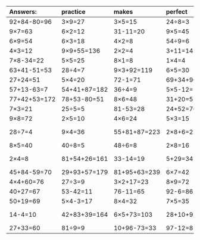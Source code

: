 | Answers: | practice | makes | perfect | ! |
| :--- | :--- | :--- | :--- | :--- |
| 92+84-80=96 | 3×9=27 | 3×5=15 | 24÷8=3 | 9×3=27 | 
| 9×7=63 | 6×2=12 | 31-11=20 | 9×5=45 | 24÷6=4 | 
| 6×9=54 | 6×3=18 | 4×2=8 | 54÷9=6 | 3×2-4=2 | 
| 4×3=12 | 9×9+55=136 | 2×2=4 | 3+11=14 | 3×8+25=49 | 
| 7×8-34=22 | 5×5=25 | 8×1=8 | 1×4=4 | 36÷9=4 | 
| 63+41-51=53 | 28÷4=7 | 9×3+92=119 | 6×5=30 | 8÷2=4 | 
| 27+24=51 | 5×4=20 | 72-1=71 | 69+34+96=199 | 9×9=81 | 
| 57+13-63=7 | 54+41+87=182 | 36÷4=9 | 5×5-12=13 | 8×7=56 | 
| 77+42+53=172 | 78+53-80=51 | 8×6=48 | 31+20=51 | 2×7=14 | 
| 7×3=21 | 25÷5=5 | 81-53=28 | 24+52=76 | 3×4=12 | 
| 9×8=72 | 2×5=10 | 4×6=24 | 5×3=15 | 70-8=62 | 
| 28÷7=4 | 9×4=36 | 55+81+87=223 | 2×8+6=22 | 52+31-70=13 | 
| 8×5=40 | 40÷8=5 | 48÷6=8 | 2×8=16 | 2×4-6=2 | 
| 2×4=8 | 81+54+26=161 | 33-14=19 | 5+29=34 | 6+77-59=24 | 
| 45+84-59=70 | 29+93+57=179 | 81+95+63=239 | 6×7=42 | 45÷5=9 | 
| 4×4+60=76 | 27÷3=9 | 3×2+17=23 | 8×9=72 | 4×4+82=98 | 
| 40+27=67 | 53-42=11 | 76-11=65 | 92-6=86 | 1×5=5 | 
| 50+19=69 | 5×4-3=17 | 8×4=32 | 7×5=35 | 58+1=59 | 
| 14-4=10 | 42+83+39=164 | 6×5+73=103 | 28+10+92=130 | 5+82-12=75 | 
| 27+33=60 | 81÷9=9 | 10+96-73=33 | 97-12=85 | 6×8=48 | 

